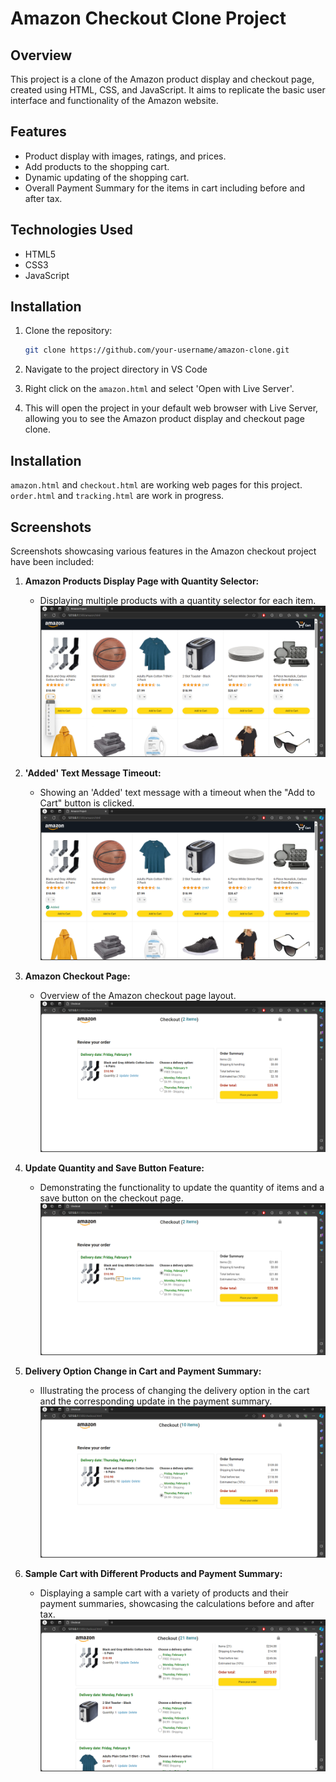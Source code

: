 # Amazon Checkout Clone Project

## Overview

This project is a clone of the Amazon product display and checkout page, created using HTML, CSS, and JavaScript. It aims to replicate the basic user interface and functionality of the Amazon website.

## Features

- Product display with images, ratings, and prices.
- Add products to the shopping cart.
- Dynamic updating of the shopping cart.
- Overall Payment Summary for the items in cart including before and after tax.

## Technologies Used

- HTML5
- CSS3
- JavaScript

## Installation

1. Clone the repository:

   ```bash
   git clone https://github.com/your-username/amazon-clone.git

   ```

2. Navigate to the project directory in VS Code

3. Right click on the `amazon.html` and select 'Open with Live Server'.

4. This will open the project in your default web browser with Live Server, allowing you to see the Amazon product display and checkout page clone.

## Installation

`amazon.html` and `checkout.html` are working web pages for this project.
`order.html` and `tracking.html` are work in progress.

## Screenshots

Screenshots showcasing various features in the Amazon checkout project have been included:

1. **Amazon Products Display Page with Quantity Selector:**

   - Displaying multiple products with a quantity selector for each item.
     ![Amazon Products Display Page](screenshots/amazon_products_with_quantity_selector.png)

2. **'Added' Text Message Timeout:**

   - Showing an 'Added' text message with a timeout when the "Add to Cart" button is clicked.
     ![Added Text Message](screenshots/amazon_Added_timeout.png)

3. **Amazon Checkout Page:**

   - Overview of the Amazon checkout page layout.
     ![Amazon Checkout Page](screenshots/amazon_checkout_page.png)

4. **Update Quantity and Save Button Feature:**

   - Demonstrating the functionality to update the quantity of items and a save button on the checkout page.
     ![Update Quantity and Save Button](screenshots/amazon_input_save_button.png)

5. **Delivery Option Change in Cart and Payment Summary:**

   - Illustrating the process of changing the delivery option in the cart and the corresponding update in the payment summary.
     ![Delivery Option Change and Payment Summary](screenshots/amazon_delivery_option_change.png)

6. **Sample Cart with Different Products and Payment Summary:**
   - Displaying a sample cart with a variety of products and their payment summaries, showcasing the calculations before and after tax.
     ![Sample Cart and Payment Summary](screenshots/amazon_order_and_payment_summary.png)
